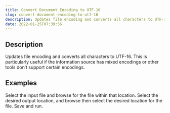 ```yaml
---
title: Convert Document Encoding to UTF-16
slug: convert-document-encoding-to-utf-16
description: Updates file encoding and converts all characters to UTF-16
date: 2022-01-25T07:39:56
---
```


## Description


Updates file encoding and converts all characters to UTF-16. This is particularly useful if the information source has mixed encodings or other tools don’t support certain encodings.






## Examples


Select the input file and browse for the file within that location. Select the desired output location, and browse then select the desired location for the file. Save and run. 





